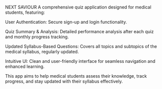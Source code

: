 NEXT SAVIOUR
A comprehensive quiz application designed for medical students, featuring:

User Authentication: Secure sign-up and login functionality.

Quiz Summary & Analysis: Detailed performance analysis after each quiz and monthly progress tracking.

Updated Syllabus-Based Questions: Covers all topics and subtopics of the medical syllabus, regularly updated.

Intuitive UI: Clean and user-friendly interface for seamless navigation and enhanced learning.

This app aims to help medical students assess their knowledge, track progress, and stay updated with their syllabus effectively.
